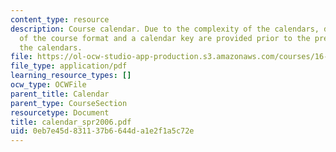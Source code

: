 ```yaml
---
content_type: resource
description: Course calendar. Due to the complexity of the calendars, detailed explanations
  of the course format and a calendar key are provided prior to the presentation of
  the calendars.
file: https://ol-ocw-studio-app-production.s3.amazonaws.com/courses/16-01-unified-engineering-i-ii-iii-iv-fall-2005-spring-2006/0eb7e45d831137b6644da1e2f1a5c72e_calendar_spr2006.pdf
file_type: application/pdf
learning_resource_types: []
ocw_type: OCWFile
parent_title: Calendar
parent_type: CourseSection
resourcetype: Document
title: calendar_spr2006.pdf
uid: 0eb7e45d-8311-37b6-644d-a1e2f1a5c72e
---
```

